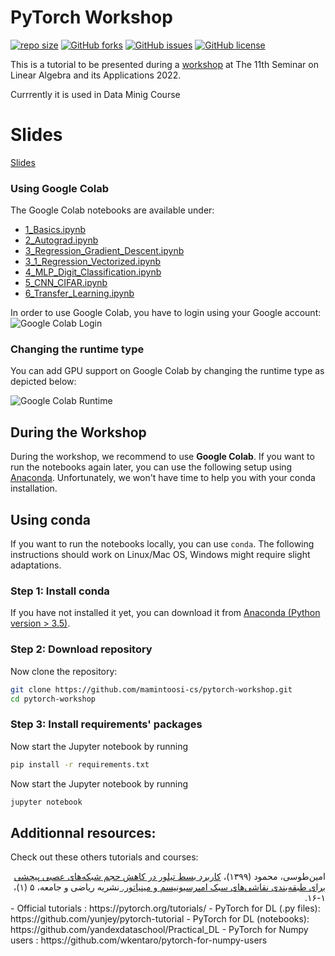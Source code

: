 PyTorch Workshop
==========
 [![repo size](https://img.shields.io/github/repo-size/mamintoosi-cs/pytorch-workshop.svg)](https://github.com/mamintoosi-cs/pytorch-workshop/archive/master.zip)
 [![GitHub forks](https://img.shields.io/github/forks/mamintoosi-cs/pytorch-workshop)](https://github.com/mamintoosi-cs/pytorch-workshop/network)
[![GitHub issues](https://img.shields.io/github/issues/mamintoosi-cs/pytorch-workshop)](https://github.com/mamintoosi-cs/pytorch-workshop/issues)
[![GitHub license](https://img.shields.io/github/license/mamintoosi-cs/pytorch-workshop)](https://github.com/mamintoosi-cs/pytorch-workshop/blob/main/LICENSE)

This is a tutorial to be presented during a [workshop](http://cnf.hsu.ac.ir/esla/fa/page.php?rid=91) at The 11th Seminar on Linear Algebra and its Applications 2022.

Currrently it is used in Data Minig Course

# Slides
[Slides](https://mamintoosi.github.io/slides/topics/DL-HSU/DeepLearning-Workshop-ESLA2022.html)

### Using Google Colab
The Google Colab notebooks are available under:
- [1_Basics.ipynb](https://colab.research.google.com/github/mamintoosi-cs/pytorch-workshop/blob/master/1_Basics.ipynb)
- [2_Autograd.ipynb](https://colab.research.google.com/github/mamintoosi-cs/pytorch-workshop/blob/master/2_Autograd.ipynb)
- [3_Regression_Gradient_Descent.ipynb](https://colab.research.google.com/github/mamintoosi-cs/pytorch-workshop/blob/master/3_Regression_Gradient_Descent.ipynb)
- [3_1_Regression_Vectorized.ipynb](https://colab.research.google.com/github/mamintoosi-cs/pytorch-workshop/blob/master/3_1_Regression_Vectorized.ipynb)
- [4_MLP_Digit_Classification.ipynb](https://colab.research.google.com/github/mamintoosi-cs/pytorch-workshop/blob/master/4_MLP_Digit_Classification.ipynb)
- [5_CNN_CIFAR.ipynb](https://colab.research.google.com/github/mamintoosi-cs/pytorch-workshop/blob/master/5_CNN_CIFAR.ipynb)
- [6_Transfer_Learning.ipynb](https://colab.research.google.com/github/mamintoosi-cs/pytorch-workshop/blob/master/6_Transfer_Learning.ipynb)


In order to use Google Colab, you have to login using your Google account:
![Google Colab Login](figures/colab-connect.png)

### Changing the runtime type
You can add GPU support on Google Colab by changing the runtime type as depicted below:

![Google Colab Runtime](figures/colab-runtime.png)
<br />

## During the Workshop
During the workshop, we recommend to use **Google Colab**. 
If you want to run the notebooks again later, you can use the following setup using [Anaconda](https://www.anaconda.com/). Unfortunately, we won't have time to help you with your conda installation. 
<br />

## Using conda
If you want to run the notebooks locally, you can use `conda`. The following instructions
should work on Linux/Mac OS, Windows might require slight adaptations.

### Step 1: Install conda
If you have not installed it yet, you can download it from [Anaconda (Python version > 3.5)](https://www.anaconda.com/download).

### Step 2: Download repository 
Now clone the repository:
```bash
git clone https://github.com/mamintoosi-cs/pytorch-workshop.git
cd pytorch-workshop
```

### Step 3: Install requirements' packages

Now start the Jupyter notebook by running
```bash
pip install -r requirements.txt
```

Now start the Jupyter notebook by running
```bash
jupyter notebook
```

## Additionnal resources:
Check out these others tutorials and courses:

<div dir="rtl">
							امین‌طوسی، محمود (۱۳۹۹)،
							<a href="https://math-sci.ui.ac.ir/article_25351.html">
								کاربرد بسط تیلور در کاهش حجم شبکه‌های عصبی پیچشی برای طبقه‌بندی نقاشی‌های سبک
								امپرسیونیسم و مینیاتور.
							</a>
							نشریه ریاضی و جامعه،‌ ۵ (۱)،‌ ۱-۱۶.
</div>							 
- Official tutorials : https://pytorch.org/tutorials/
- PyTorch for DL (.py files): https://github.com/yunjey/pytorch-tutorial
- PyTorch for DL (notebooks): https://github.com/yandexdataschool/Practical_DL
- PyTorch for Numpy users : https://github.com/wkentaro/pytorch-for-numpy-users
